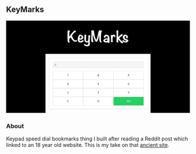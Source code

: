 ## KeyMarks

![](assets/img/social.jpg)

### About

Keypad speed dial bookmarks thing I built after reading a Reddit post which linked to an 18 year old website. This is my take on that [ancient site](http://www.a2b.us/).
